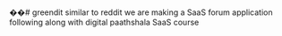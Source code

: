 ��#   g r e e n d i t 
 
 similar to reddit we are making a SaaS forum application following along with digital paathshala SaaS course
